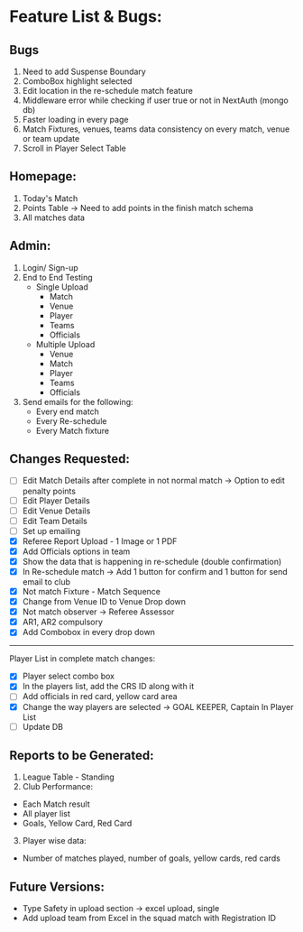 # Feature List & Bugs:

## Bugs

1. Need to add Suspense Boundary
2. ComboBox highlight selected
3. Edit location in the re-schedule match feature
4. Middleware error while checking if user true or not in NextAuth (mongo db)
5. Faster loading in every page
6. Match Fixtures, venues, teams data consistency on every match, venue or team update
7. Scroll in Player Select Table

## Homepage:

1. Today's Match
2. Points Table -> Need to add points in the finish match schema
3. All matches data

## Admin:

1. Login/ Sign-up
2. End to End Testing
   - Single Upload
     - Match
     - Venue
     - Player
     - Teams
     - Officials
   - Multiple Upload
     - Venue
     - Match
     - Player
     - Teams
     - Officials
3. Send emails for the following:
   - Every end match
   - Every Re-schedule
   - Every Match fixture

## Changes Requested:

- [ ] Edit Match Details after complete in not normal match -> Option to edit penalty points
- [ ] Edit Player Details
- [ ] Edit Venue Details
- [ ] Edit Team Details
- [ ] Set up emailing
- [x] Referee Report Upload - 1 Image or 1 PDF
- [x] Add Officials options in team
- [x] Show the data that is happening in re-schedule (double confirmation)
- [x] In Re-schedule match -> Add 1 button for confirm and 1 button for send email to club
- [x] Not match Fixture - Match Sequence
- [x] Change from Venue ID to Venue Drop down
- [x] Not match observer -> Referee Assessor
- [x] AR1, AR2 compulsory
- [x] Add Combobox in every drop down

---

Player List in complete match changes:

- [x] Player select combo box
- [x] In the players list, add the CRS ID along with it
- [ ] Add officials in red card, yellow card area
- [x] Change the way players are selected -> GOAL KEEPER, Captain In Player List
- [ ] Update DB

## Reports to be Generated:

1. League Table - Standing
2. Club Performance:

- Each Match result
- All player list
- Goals, Yellow Card, Red Card

3. Player wise data:

- Number of matches played, number of goals, yellow cards, red cards

## Future Versions:

- Type Safety in upload section -> excel upload, single
- Add upload team from Excel in the squad match with Registration ID
